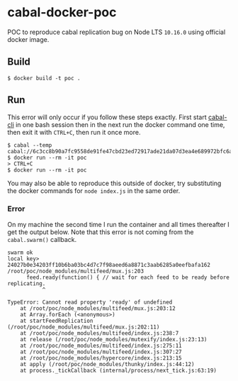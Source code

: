 # cabal-docker-poc
POC to reproduce cabal replication bug on Node LTS `10.16.0` using official docker image.

## Build
```
$ docker build -t poc .
```

## Run
This error will only occur if you follow these steps exactly. First start [cabal-cli](https://github.com/cabal-club/cabal-cli) in one bash session then in the next run the docker command one time, then exit it with `CTRL+C`, then run it once more.
```
$ cabal --temp cabal://6c3cc8b90a7fc9558de91fe47cbd23ed72917ade21da07d3ea4e689972bfc6a0
$ docker run --rm -it poc
> CTRL+C
$ docker run --rm -it poc
```
You may also be able to reproduce this outside of docker, try substituting the docker commands for `node index.js` in the same order.

### Error
On my machine the second time I run the container and all times thereafter I get the output below. Note that this error is not coming from the `cabal.swarm()` callback.
```
swarm ok
local key> 24027b0e34203ff10b6ba03bc4d7c7f98aeed6a8871c3aab6285a0eefbafa162
/root/poc/node_modules/multifeed/mux.js:203
      feed.ready(function() { // wait for each feed to be ready before replicating.
           ^

TypeError: Cannot read property 'ready' of undefined
    at /root/poc/node_modules/multifeed/mux.js:203:12
    at Array.forEach (<anonymous>)
    at startFeedReplication (/root/poc/node_modules/multifeed/mux.js:202:11)
    at /root/poc/node_modules/multifeed/index.js:238:7
    at release (/root/poc/node_modules/mutexify/index.js:23:13)
    at /root/poc/node_modules/multifeed/index.js:275:11
    at /root/poc/node_modules/multifeed/index.js:307:27
    at /root/poc/node_modules/hypercore/index.js:213:15
    at apply (/root/poc/node_modules/thunky/index.js:44:12)
    at process._tickCallback (internal/process/next_tick.js:63:19)
```
